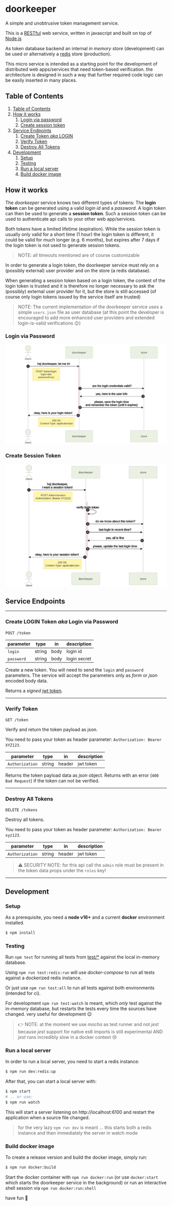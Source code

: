 # doorkeeper

A simple and unobtrusive token management service.

This is a [RESTful](https://en.wikipedia.org/wiki/Representational_state_transfer) web service, written in javascript and built on top of [Node.js](https://nodejs.org/)

As token database backend an internal _in memory store_ (development) can be used or alternatively a [redis](https://redis.io/) store (production).

This micro service is intended as a starting point for the development of distributed web apps/services that need token-based verification. the architecture is designed in such a way that further required code logic can be easily inserted in many places.


## Table of Contents

1. [Table of Contents](#table-of-contents)
2. [How it works](#how-it-works)
   1. [Login via password](#login-via-password)
   2. [Create session token](#create-session-token)
3. [Service Endpoints](#service-endpoints)
   1. [Create Token _aka_ LOGIN](#create-token-aka-login)
   2. [Verify Token](#verify-token)
   3. [Destroy All Tokens](#destroy-all-tokens)
4. [Development](#development)
   1. [Setup](#setup)
   2. [Testing](#testing)
   3. [Run a local server](#run-a-local-server)
   4. [Build docker image](#build-docker-image)


## How it works

The _doorkeeper_ service knows two different types of tokens: The **login token** can be generated using a valid _login id_ and a _password_. A login token can then be used to generate a **session token**. Such a session token can be used to authenticate api calls to your other web app/services.

Both tokens have a limited lifetime (expiration). While the session token is usually only valid for a short time (1 hour) the login token is different, it could be valid for much longer (e.g. 6 months), but expires after 7 days if the login token is not used to generate session tokens.

> NOTE: all timeouts mentioned are of course customizable

In order to generate a login token, the doorkeeper service must rely on a (possibly external) user provider and on the store (a redis database).

When generating a session token based on a login token, the content of the login token is trusted and it is therefore no longer necessary to ask the (possibly) external user provider for it, but the store is still accessed (of course only login tokens issued by the service itself are trusted)

> NOTE: The current implementation of the doorkeeper service uses a simple `users.json` file as user database (at this point the developer is encouraged to add more enhanced user providers and extended login-is-valid verifications :wink:)

### Login via Password

![Login via password](./docs/login-via-password.mmd.svg)

### Create Session Token

![Create session token](./docs/create-session-token.mmd.svg)


## Service Endpoints

---

### Create LOGIN Token _aka_ Login via Password

```
POST /token
```

| parameter | type | in | description |
|-----------|------|----|-------------|
| `login` | string | body | login id |
| `password` | string | body | login secret |

Create a new token. You will need to send the `login` and `password` parameters.
The service will accept the parameters only as _form_ or _json_ encoded body data.

Returns a _signed_ [jwt token](https://jwt.io/).

---

### Verify Token

```
GET /token
```

Verify and return the token payload as json.

You need to pass your token as header parameter: `Authorization: Bearer XYZ123`.

| parameter | type | in | description |
|-----------|------|----|-------------|
| `Authorization` | string | header | jwt token |

Returns the token payload data as *json* object. Returns with an error (`400 Bad Request`) if the token can not be verified.

---

### Destroy All Tokens

```
DELETE /tokens
```

Destroy all tokens.

You need to pass your token as header parameter: `Authorization: Bearer xyz123`.

| parameter | type | in | description |
|-----------|------|----|-------------|
| `Authorization` | string | header | jwt token |

> :warning: SECURITY NOTE: for this api call the `admin` role must be present in the token data props under the `roles` key!

---

## Development

### Setup

As a prerequisite, you need a **node v16+** and a current **docker** environment installed.

```sh
$ npm install
```

### Testing

Run `npm test` for running all tests from [test/*](test) against the local in-memory database.

Using `npm run test:redis:run` will use *docker-compose* to run all tests against a dockerized redis instance.

Or just use `npm run test:all` to run all tests against both environments (intended for ci).

For development `npm run test:watch` is meant, which _only_ test against the in-memory database, but restarts the tests every time the sources have changed. very useful for development 😉

> :point_right: NOTE: at the moment we use _mocha_ as test runner and not _jest_ because _jest_ support for native es6 imports is still experimental AND _jest_ runs incredibly slow in a docker context 😢

### Run a local server

In order to run a local server, you need to start a redis instance:

```sh
$ npm run dev:redis:up
```

After that, you can start a local server with:

```sh
$ npm start
# .. or use:
$ npm run watch
```

This will start a server listening on http://localhost:6100 and restart the application when a source file changed.

> for the very lazy `npm run dev` is meant ... this starts both a redis instance and then immediately the server in watch mode


### Build docker image

To create a release version and build the docker image, simply run:

```sh
$ npm run docker:build
```

Start the docker container with `npm run docker:run` (or use `docker:start` which starts the doorkeeper service in the background) or run an interactive shell session via `npm run docker:run:shell`



have fun 🚀
